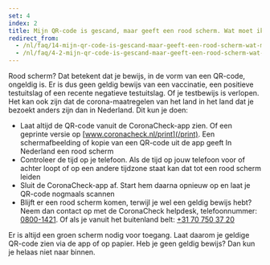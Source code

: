 ```yaml
---
set: 4
index: 2
title: Mijn QR-code is gescand, maar geeft een rood scherm. Wat moet ik doen?
redirect_from: 
  - /nl/faq/14-mijn-qr-code-is-gescand-maar-geeft-een-rood-scherm-wat-moet-ik-doen
  - /nl/faq/4-2-mijn-qr-code-is-gescand-maar-geeft-een-rood-scherm-wat-moet-ik-doen
---
```

Rood scherm? Dat betekent dat je bewijs, in de vorm van een QR-code, ongeldig is. Er is dus geen geldig bewijs van een vaccinatie, een positieve testuitslag of een recente negatieve testuitslag. Of je testbewijs is verlopen. Het kan ook zijn dat de corona-maatregelen van het land in het land dat je bezoekt anders zijn dan in Nederland. Dit kun je doen:

- Laat altijd de QR-code vanuit de CoronaCheck-app zien. Of een geprinte versie op [www.coronacheck.nl/print](/print). Een schermafbeelding of kopie van een QR-code uit de app geeft In Nederland een rood scherm
- Controleer de tijd op je telefoon. Als de tijd op jouw telefoon voor of achter loopt of op een andere tijdzone staat kan dat tot een rood scherm leiden
- Sluit de CoronaCheck-app af. Start hem daarna opnieuw op en laat je QR-code nogmaals scannen
- Blijft er een rood scherm komen, terwijl je wel een geldig bewijs hebt? Neem dan contact op met de CoronaCheck helpdesk, telefoonnummer: <a href="tel:08001421">0800-1421</a>. Of als je vanuit het buitenland belt: <a href="tel:+31707503720">+31 70 750 37 20</a>

Er is altijd een groen scherm nodig voor toegang. Laat daarom je geldige QR-code zien via de app of op papier. Heb je geen geldig bewijs? Dan kun je helaas niet naar binnen. 
